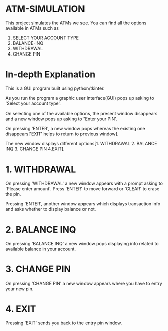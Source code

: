 # ATM-SIMULATION

This project simulates the ATMs we see.
You can find all the options available in ATMs such as
1. SELECT YOUR ACCOUNT TYPE
2. BALANCE-INQ
3. WITHDRAWAL
4. CHANGE PIN


# In-depth Explanation

This is a GUI program built using python/tkinter.

As you run the program a graphic user interface(GUI) pops up asking to 'Select your account type'.

On selecting one of the available options, the present window disappears and a new window pops up asking to 'Enter your PIN'.

On pressing 'ENTER', a new window pops whereas the existing one disappears['EXIT' helps to return to previous window].

The new window displays different options[1. WITHDRAWAL 2. BALANCE INQ 3. CHANGE PIN 4.EXIT].


# 1. WITHDRAWAL

On pressing 'WITHDRAWAL' a new window appears with a prompt asking to 'Please enter amount'. Press 'ENTER' to move forward or 'CLEAR' to erase the pin.

Pressing 'ENTER', another window appears which displays transaction info and asks whether to display balance or not.


# 2. BALANCE INQ

On pressing 'BALANCE INQ' a new window pops displaying info related to available balance in your account.


# 3. CHANGE PIN

On pressing 'CHANGE PIN' a new window appears where you have to entry your new pin.


# 4. EXIT

Pressing 'EXIT' sends you back to the entry pin window.
